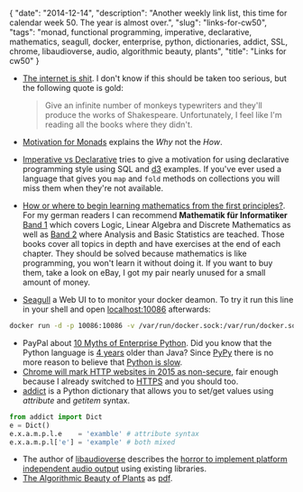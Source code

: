 {
    "date": "2014-12-14",
    "description": "Another weekly link list, this time for calendar week 50. The year is almost over.",
    "slug": "links-for-cw50",
    "tags": "monad, functional programming, imperative, declarative, mathematics, seagull, docker, enterprise, python, dictionaries, addict, SSL, chrome, libaudioverse, audio, algorithmic beauty, plants",
    "title": "Links for cw50"
}

-   [The internet is shit](http://www.internetisshit.org/). I don't know
    if this should be taken too serious, but the following quote is
    gold:

    > Give an infinite number of monkeys typewriters and they'll produce
    > the works of Shakespeare. Unfortunately, I feel like I'm reading
    > all the books where they didn't.

-   [Motivation for
    Monads](http://cs.coloradocollege.edu/~bylvisaker/MonadMotivation/)
    explains the *Why* not the *How*.
-   [Imperative vs
    Declarative](http://latentflip.com/imperative-vs-declarative/) tries
    to give a motivation for using declarative programming style using
    SQL and [d3](http://d3js.org/) examples. If you've ever used a
    language that gives you `map` and `fold` methods on collections you
    will miss them when they're not available.
-   [How or where to begin learning mathematics from the first
    principles?](https://news.ycombinator.com/item?id=8697772). For my
    german readers I can recommend **Mathematik für Informatiker** [Band
    1](http://www.amazon.de/dp/3540708243) which covers Logic, Linear
    Algebra and Discrete Mathematics as well as [Band
    2](http://www.amazon.de/dp/3642542735) where Analysis and Basic
    Statistics are teached. Those books cover all topics in depth and
    have exercises at the end of each chapter. They should be solved
    because mathematics is like programming, you won't learn it without
    doing it. If you want to buy them, take a look on eBay, I got my
    pair nearly unused for a small amount of money.
-   [Seagull](https://github.com/tobegit3hub/seagull) a Web UI to to
    monitor your docker deamon. To try it run this line in your shell
    and open [localhost:10086](http://localhost:10086) afterwards:

```bash
docker run -d -p 10086:10086 -v /var/run/docker.sock:/var/run/docker.sock tobegit3hub/seagull
```

-   PayPal about [10 Myths of Enterprise
    Python](https://www.paypal-engineering.com/2014/12/10/10-myths-of-enterprise-python/).
    Did you know that the Python language is [4
    years](http://python-history.blogspot.com/2009/01/introduction-and-overview.html)
    older than Java? Since [PyPy](http://pypy.org/) there is no more
    reason to believe that [Python is
    slow](https://www.paypal-engineering.com/2014/12/10/10-myths-of-enterprise-python/#python-is-slow).
-   [Chrome will mark HTTP websites in 2015 as
    non-secure](https://www.chromium.org/Home/chromium-security/marking-http-as-non-secure),
    fair enough because I already switched to
    [HTTPS](//www.klingt.net/posts/klingtnet-goes-ssl-and-spdy/) and you
    should too.
-   [addict](https://github.com/mewwts/addict) is a Python dictionary
    that allows you to set/get values using *attribute* and
    *getitem* syntax.

```python
from addict import Dict
e = Dict()
e.x.a.m.p.l.e    = 'examble' # attribute syntax
e.x.a.m.p.l['e'] = 'example' # both mixed
```

-   The author of
    [libaudioverse](https://github.com/camlorn/libaudioverse) describes
    the [horror to implement platform independent audio
    output](http://camlorn.net/posts/december2014/horror-of-audio-output.html)
    using existing libraries.
-   [The Algorithmic Beauty of
    Plants](http://algorithmicbotany.org/papers/#abop) as
    [pdf](http://algorithmicbotany.org/papers/abop/abop.pdf).
